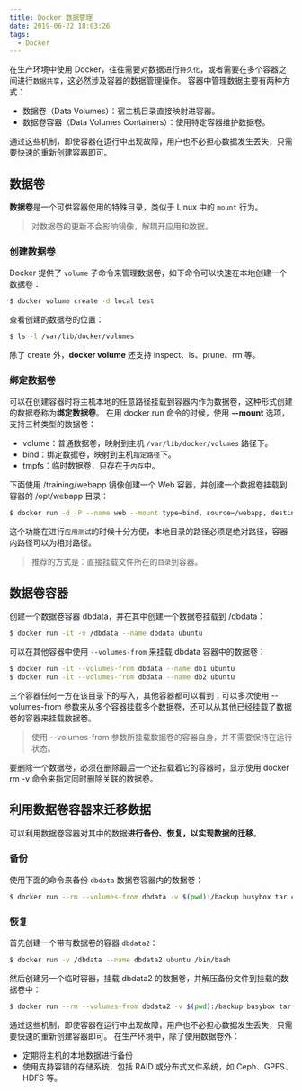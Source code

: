 ```yaml
---
title: Docker 数据管理
date: 2019-06-22 18:03:26
tags:
  - Docker
---
```

在生产环境中使用 Docker，往往需要对数据进行`持久化`，或者需要在多个容器之间进行`数据共享`，这必然涉及容器的数据管理操作。
容器中管理数据主要有两种方式：
- 数据卷（Data Volumes）：宿主机目录直接映射进容器。
- 数据卷容器（Data Volumes Containers）：使用特定容器维护数据卷。

通过这些机制，即使容器在运行中出现故障，用户也不必担心数据发生丢失，只需要快速的重新创建容器即可。
## 数据卷
**数据卷**是一个可供容器使用的特殊目录，类似于 Linux 中的 `mount` 行为。
> 对数据卷的更新不会影响镜像，解耦开应用和数据。

<!--more-->
### 创建数据卷
Docker 提供了 `volume` 子命令来管理数据卷，如下命令可以快速在本地创建一个数据卷：
```bash
$ docker volume create -d local test
```
查看创建的数据卷的位置：
```bash
$ ls -l /var/lib/docker/volumes
```
除了 create 外，**docker volume** 还支持 inspect、ls、prune、rm 等。
### 绑定数据卷
可以在创建容器时将主机本地的任意路径挂载到容器内作为数据卷，这种形式创建的数据卷称为**绑定数据卷**。
在用 docker run 命令的时候，使用 **--mount** 选项，支持三种类型的数据卷：
- volume：普通数据卷，映射到主机 `/var/lib/docker/volumes` 路径下。
- bind：绑定数据卷，映射到主机`指定路径`下。
- tmpfs：临时数据卷，只存在于`内存`中。

下面使用 /training/webapp 镜像创建一个 Web 容器，并创建一个数据卷挂载到容器的 /opt/webapp 目录：
```bash
$ docker run -d -P --name web --mount type=bind, source=/webapp, destination=/opt/webapp training/webapp python app.py
```
这个功能在进行`应用测试`的时候十分方便，本地目录的路径必须是绝对路径，容器内路径可以为相对路径。
> 推荐的方式是：直接挂载文件所在的`目录`到容器。

## 数据卷容器
创建一个数据卷容器 dbdata，并在其中创建一个数据卷挂载到 /dbdata：
```bash
$ docker run -it -v /dbdata --name dbdata ubuntu
```
可以在其他容器中使用 `--volumes-from` 来挂载 dbdata 容器中的数据卷：
```bash
$ docker run -it --volumes-from dbdata --name db1 ubuntu
$ docker run -it --volumes-from dbdata --name db2 ubuntu
```
三个容器任何一方在该目录下的写入，其他容器都可以看到；可以多次使用 --volumes-from 参数来从多个容器挂载多个数据卷，还可以从其他已经挂载了数据卷的容器来挂载数据卷。
> 使用 --volumes-from 参数所挂载数据卷的容器自身，并不需要保持在运行状态。

要删除一个数据卷，必须在删除最后一个还挂载着它的容器时，显示使用 docker rm -v 命令来指定同时删除关联的数据卷。
## 利用数据卷容器来迁移数据
可以利用数据卷容器对其中的数据**进行备份、恢复，以实现数据的迁移**。
### 备份
使用下面的命令来备份 `dbdata` 数据卷容器内的数据卷：
```bash
$ docker run --rm --volumes-from dbdata -v $(pwd):/backup busybox tar cvf /backup/backup.tar /dbdata
```
### 恢复
首先创建一个带有数据卷的容器 `dbdata2`：
```bash
$ docker run -v /dbdata --name dbdata2 ubuntu /bin/bash
```
然后创建另一个临时容器，挂载 dbdata2 的数据卷，并解压备份文件到挂载的数据卷中：
```bash
$ docker run --rm --volumes-from dbdata2 -v $(pwd):/backup busybox tar xvf /backup/backup.tar
```
通过这些机制，即使容器在运行中出现故障，用户也不必担心数据发生丢失，只需要快速的重新创建容器即可。
在生产环境中，除了使用数据卷外：
- 定期将主机的本地数据进行备份
- 使用支持容错的存储系统，包括 RAID 或分布式文件系统，如 Ceph、GPFS、HDFS 等。
